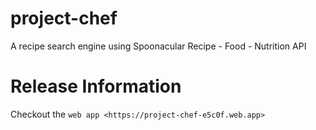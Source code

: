 # project-chef
A recipe search engine using Spoonacular Recipe - Food - Nutrition API

# Release Information
Checkout the `web app <https://project-chef-e5c0f.web.app>`  

